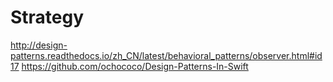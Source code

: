 # Strategy

http://design-patterns.readthedocs.io/zh_CN/latest/behavioral_patterns/observer.html#id17
https://github.com/ochococo/Design-Patterns-In-Swift
